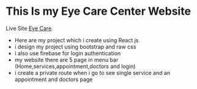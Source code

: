 # This Is my Eye Care Center Website

Live Site [Eye Care](https://eye-care-site.netlify.app/).


* Here are my project which i create using React js
* i design my project using bootstrap and raw css
* i also use firebase for login authentication 
* my website there are 5 page in menu bar (Home,services,appointment,doctors and login)
* i create a private route when i go to see single service and an appointment and doctors page


